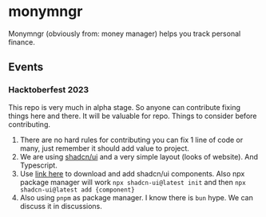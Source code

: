 # monymngr

Monymngr (obviously from: money manager) helps you track personal finance.

## Events

### Hacktoberfest 2023

This repo is very much in alpha stage. So anyone can contribute fixing things here and there. It will be valuable for repo.
Things to consider before contributing.  
1. There are no hard rules for contributing you can fix 1 line of code or many, just remember it should add value to project.
2. We are using [shadcn/ui](https://ui.shadcn.com/) and a very simple layout (looks of website). And Typescript.
3. Use [link here]() to download and add shadcn/ui components. Also npx package manager will work `npx shadcn-ui@latest init` and then `npx shadcn-ui@latest add {component}`
4. Also using `pnpm` as package manager. I know there is `bun` hype. We can discuss it in discussions. 
